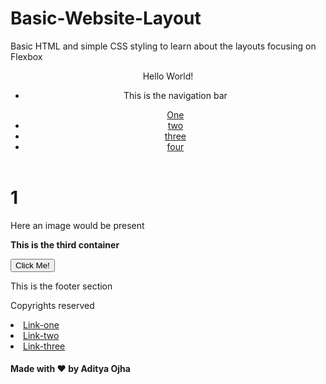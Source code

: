 # Basic-Website-Layout
Basic HTML and simple CSS styling to learn about the layouts focusing on Flexbox


<!DOCTYPE html>
<html lang="en">
<head>
    <meta charset="UTF-8">
    <meta name="viewport" content="width=device-width, initial-scale=1.0">
       <title> Document </title>
</head>
<body>
   <div class="main-container">
  <header>
    <p class="logo"> Hello World!</p>
<navbar>
      <ul>
        <li>
          <p>This is the navigation bar</p>
<a class="links" href="#">One</a></li>
        <li><a class="links" href="#">two</a></li>
        <li><a class="links" href="#">three</a></li>
        <li><a class="links" href="#">four</a></li>
      </ul>
    </navbar>
</header>
<div class="container-two">
<div id="card-one">
      <h1>1</h1>
    </div>
    <div id="card-two">
      <p>Here an image would be present</p>
    </div>
  </div>
<div class="container-three">
    <p class="some-text"><strong>This is the third container</strong></p>
    <button class="button">Click Me!</button>
  </div>

  <footer>
    <p>This is the footer section</p>
    <p>Copyrights reserved<p/>
    <li><a href="#">Link-one</a>
    <li><a href="#">Link-two</a>
    <li><a href="#">Link-three</a>
    <h4>Made with ❤️ by Aditya Ojha</h4>
  </footer>
</div> 
</body>
</html>

